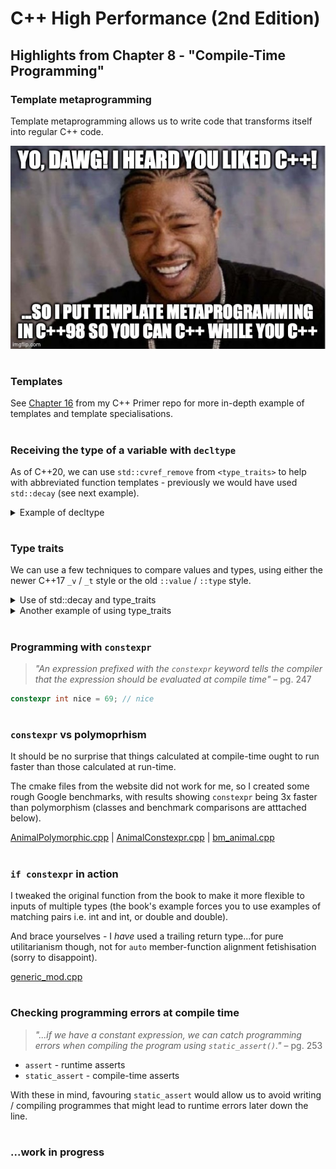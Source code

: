 # C++ High Performance (2nd Edition)

## Highlights from Chapter 8 - "Compile-Time Programming"

### Template metaprogramming
Template metaprogramming allows us to write code that transforms itself into regular C++ code.

![](metaprogramming.jpg)
#
### Templates
See [Chapter 16](https://github.com/ITHelpDec/CPP-Primer/tree/main/Chapter%2016%20-%20Templates%20and%20Generic%20Programming) from my C++ Primer repo for more in-depth example of templates and template specialisations.
#
### Receiving the type of a variable with `decltype`
As of C++20, we can use `std::cvref_remove` from `<type_traits>` to help with abbreviated function templates - previously we would have used `std::decay` (see next example).
<details>
<summary>Example of decltype</summary>

```cpp
#include <iostream>

// must be N then T; T then N will not compile
template <std::size_t N, typename T>
T const_pow_n(const T &t) {
    T result = 1;
    
    for (int i = 0; i != N; ++i) { result *= t; }
    
    return result;
}

auto pow_n(const auto &v, int n) {
    // decltype(v) product = 1;
    // will not compile, because it is a const& - we can use std::remove_cvref
    // Cannot assign to variable 'product' with const-qualified type 'decltype(v)' (aka 'const float &')
    typename std::remove_cvref<decltype(v)>::type product = 1;
    
    for (int i = 0; i != n; ++i) { product *= v; }
    return product;
}

// do it as a lambda instead with `typename T` - remember to change `auto` to `T`
auto pow_n_2 = [] <typename T> (const T &v, int n) {
    T product = 1;
    for (int i = 0; i != n; ++i) { product *= v; }
    return product;
};

int main()
{
    std::cout << const_pow_n<3>(3.0f) << '\n';
    
    std::cout << pow_n(3.0f, 3) << '\n';
    
    std::cout << pow_n_2(3.0f, 3) << '\n';
    
    return 0;
}
```
</details>

#
### Type traits
We can use a few techniques to compare values and types, using either the newer C++17 `_v` / `_t` style or the old `::value` / `::type` style.
<details>
<summary>Use of std::decay and type_traits</summary>

```cpp
#include <type_traits>
#include <iostream>

int main()
{
    int v = 1;
    
    // introduced as of C++20
    std::remove_cvref<decltype(v)>::type cvref_int = 2;
    
    // before this we would have used std::decay
    std::decay<decltype(v)>::type decay_int_old = 3;
    std::decay_t<decltype(v)> decay_int = 4;
    
    std::cout << "v:            " << v             << '\n';
    std::cout << "remove_cvref: " << cvref_int     << '\n';
    std::cout << "decay:        " << decay_int_old << '\n';
    std::cout << "decay_t:      " << decay_int     << '\n';
    
    return 0;
}
```
</details>
<details>
<summary>Another example of using type_traits</summary>

```cpp
#include <type_traits>
#include <iostream>

template <typename T>
int sign_func(T t) {
    if (std::is_unsigned_v<T>) { return 1; }
    return t < 0 ? -1 : 1;
}

template <typename T>
int sign_func_old(T t) {
    if (std::is_unsigned<T>::value) { return 1; }
    return t < 0 ? -1 : 1;
}

int main()
{
    std::cout << " 1: " << sign_func(1)  << ' ' << sign_func_old(1)  << '\n';
    std::cout << "-1: " << sign_func(-1) << ' ' << sign_func_old(-1) << '\n';
    std::cout << " 0: " << sign_func(0)  << ' ' << sign_func_old(0)  << '\n';
    std::cout << "-0: " << sign_func(-0) << ' ' << sign_func_old(-0) << '\n';
    
    return 0;
}
```
</details>

#
### Programming with `constexpr`
> _"An expression prefixed with the `constexpr` keyword tells the compiler that the expression should be evaluated at compile time"_ – pg. 247

```cpp
constexpr int nice = 69; // nice
```
#
### `constexpr` vs polymoprhism
It should be no surprise that things calculated at compile-time ought to run faster than those calculated at run-time.

The cmake files from the website did not work for me, so I created some rough Google benchmarks, with results showing `constexpr` being 3x faster than polymorphism (classes and benchmark comparisons are atttached below).

[AnimalPolymorphic.cpp](AnimalPolymorphic.cpp) | [AnimalConstexpr.cpp](AnimalConstexpr.cpp) | [bm_animal.cpp](bm_animal.cpp)

#
### `if constexpr` in action
I tweaked the original function from the book to make it more flexible to inputs of multiple types (the book's example forces you to use examples of matching pairs i.e. int and int, or double and double).
    
And brace yourselves - I _have_ used a trailing return type...for pure utilitarianism though, not for `auto` member-function alignment fetishisation (sorry to disappoint).
    
[generic_mod.cpp](generic_mod.cpp)

#
### Checking programming errors at compile time
> _"...if we have a constant expression, we can catch programming errors when compiling the program using `static_assert()`."_ – pg. 253

* `assert` - runtime asserts
* `static_assert` - compile-time asserts

With these in mind, favouring `static_assert` would allow us to avoid writing / compiling programmes that might lead to runtime errors later down the line.
#
### ...work in progress
